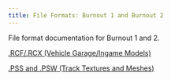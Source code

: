 ```yaml
---
title: File Formats: Burnout 1 and Burnout 2
---
```


File format documentation for Burnout 1 and 2.

[.RCF/.RCX (Vehicle Garage/Ingame Models)](https://acutesyntax.github.io/wikis/burnoutmodding/b1+b2/formats/rcf-rcx.html)

[.PSS and .PSW (Track Textures and Meshes)](https://acutesyntax.github.io/wikis/burnoutmodding/b1+b2/formats/pss+psw.html)
